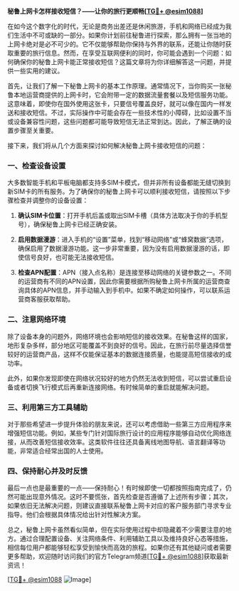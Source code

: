**秘鲁上网卡怎样接收短信？——让你的旅行更顺畅[[TG💪+ @esim1088](https://t.me/s/esim1088)]**

在如今这个数字化的时代，无论是商务出差还是休闲旅游，手机和网络已经成为我们生活中不可或缺的一部分。如果你计划前往秘鲁进行探索，那么拥有一张当地的上网卡绝对是必不可少的。它不仅能够帮助你保持与外界的联系，还能让你随时获取重要的旅行信息。然而，在享受互联网便利的同时，你可能会遇到一个问题：如何确保你的秘鲁上网卡能正常接收短信？这篇文章将为你详细解答这一问题，并提供一些实用的建议。

首先，让我们了解一下秘鲁上网卡的基本工作原理。通常情况下，当你购买一张秘鲁本地运营商提供的上网卡时，它会附带一定的数据流量套餐以及短信服务功能。这意味着，即使你在国外使用这张卡，只要信号覆盖良好，就可以像在国内一样发送和接收短信。不过，实际操作中可能会存在一些技术性的小障碍，比如设置不当或设备兼容性问题，这些问题都可能导致短信无法正常到达。因此，了解正确的设置步骤至关重要。

接下来，我们将从几个方面来探讨如何解决秘鲁上网卡接收短信的问题：

### 一、检查设备设置

大多数智能手机和平板电脑都支持多SIM卡模式，但并非所有设备都能无缝切换到新SIM卡的所有服务。为了确保你的秘鲁上网卡可以顺利接收短信，请按照以下步骤检查并调整你的设备设置：

1. **确认SIM卡位置**：打开手机后盖或取出SIM卡槽（具体方法取决于你的手机型号），确保秘鲁上网卡已经正确安装。
   
2. **启用数据漫游**：进入手机的“设置”菜单，找到“移动网络”或“蜂窝数据”选项，确保启用了数据漫游功能。这一步非常重要，因为没有启用数据漫游的话，即使信号良好，也可能无法接收短信。

3. **检查APN配置**：APN（接入点名称）是连接至移动网络的关键参数之一。不同的运营商有不同的APN设置，因此你需要根据所购秘鲁上网卡所属的运营商查询具体的APN信息，并手动输入到手机中。如果不确定如何操作，可以联系运营商客服获取帮助。

### 二、注意网络环境

除了设备本身的问题外，网络环境也会影响短信的接收效果。在秘鲁这样的国家，地形复杂多样，部分地区可能覆盖不到良好的信号。因此，在旅行前尽量选择信誉较好的运营商产品，这样不仅能保证基本的数据连接质量，也能提高短信接收的成功率。

此外，如果你发现即使在网络状况较好的地方仍然无法收到短信，可以尝试重启设备或者切换飞行模式后再重新连接网络。有时候简单的重启就能解决问题。

### 三、利用第三方工具辅助

对于那些希望进一步提升体验的朋友来说，还可以考虑借助一些第三方应用程序来增强短信功能。例如，某些专门针对国际旅行设计的应用程序能够自动优化网络连接，从而改善短信接收效率。这类软件往往还具备离线地图导航、语言翻译等功能，非常适合经常出国的人士使用。

### 四、保持耐心并及时反馈

最后一点也是最重要的一点——保持耐心！有时候即使一切都按照指南完成了，仍然可能出现意外情况。这时不要慌张，首先检查是否遵循了上述所有步骤；其次，如果依旧无法解决问题，则建议直接联系秘鲁上网卡对应的客户服务部门寻求专业指导。他们会根据具体情况给出针对性解决方案。

总之，秘鲁上网卡虽然看似简单，但在实际使用过程中却隐藏着不少需要注意的地方。通过合理配置设备、关注网络条件、利用辅助工具以及维持良好心态等措施，相信每位用户都能够轻松享受到愉快而高效的旅程。如果你还有其他疑问或者需要更多帮助，欢迎随时访问我们的官方Telegram频道[[TG💪+ @esim1088](https://t.me/s/esim1088)]获取最新资讯！

[[TG💪+ @esim1088](https://t.me/s/esim1088) ![Image](https://i.postimg.cc/4NQfJmqS/Snipaste-2025-05-13-00-14-12.png)]